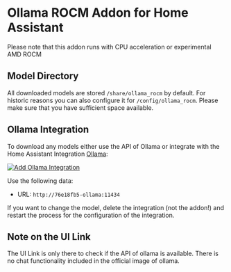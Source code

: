 # Ollama ROCM Addon for Home Assistant

Please note that this addon runs with CPU acceleration or experimental AMD ROCM

## Model Directory

All downloaded models are stored `/share/ollama_rocm` by default. For historic reasons you can also configure it for `/config/ollama_rocm`. Please make sure that you have sufficient space available.

## Ollama Integration

To download any models either use the API of Ollama or integrate with the Home Assistant Integration [Ollama](https://www.home-assistant.io/integrations/ollama/):

[![Add Ollama Integration](https://my.home-assistant.io/badges/brand.svg)](https://my.home-assistant.io/redirect/config_flow_start/?domain=ollama)

Use the following data:

- URL: `http://76e18fb5-ollama:11434`

If you want to change the model, delete the integration (not the addon!) and restart the process for the configuration of the integration.

## Note on the UI Link

The UI Link is only there to check if the API of ollama is available. There is no chat functionality included in the official image of ollama.
